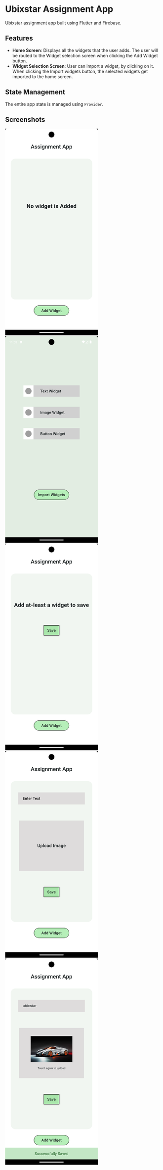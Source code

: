 # Ubixstar Assignment App

Ubixstar assignment app built using Flutter and Firebase.

## Features

- **Home Screen**: Displays all the widgets that the user adds. The user will be routed to the Widget selection screen when clicking the Add Widget button.
- **Widget Selection Screen**: User can import a widget, by clicking on it. When clicking the Import widgets button, the selected widgets get imported to the home screen. 


## State Management
The entire app state is managed using `Provider`.


## Screenshots

<img src="screenshots/pic_1.png"  width="300"/>

<img src="screenshots/pic_2.png"  width="300"/>


<img src="screenshots/pic_3.png"  width="300"/>


<img src="screenshots/pic_4.png"  width="300"/>


<img src="screenshots/pic_5.png"  width="300"/>


